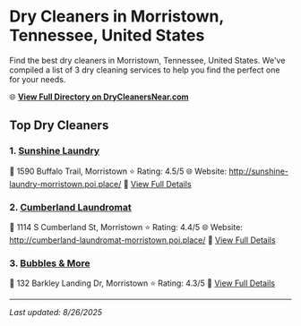 # Dry Cleaners in Morristown, Tennessee, United States

Find the best dry cleaners in Morristown, Tennessee, United States. We've compiled a list of 3 dry cleaning services to help you find the perfect one for your needs.

🌐 **[View Full Directory on DryCleanersNear.com](https://drycleanersnear.com/city/US/Tennessee/Morristown)**

## Top Dry Cleaners

### 1. [Sunshine Laundry](https://drycleanersnear.com/dryCleaner/686492ad19eecc1ffc8c66c1/sunshine-laundry)
📍 1590 Buffalo Trail, Morristown
⭐ Rating: 4.5/5
🌐 Website: http://sunshine-laundry-morristown.poi.place/
🔗 [View Full Details](https://drycleanersnear.com/dryCleaner/686492ad19eecc1ffc8c66c1/sunshine-laundry)

### 2. [Cumberland Laundromat](https://drycleanersnear.com/dryCleaner/686492ad19eecc1ffc8c6604/cumberland-laundromat)
📍 1114 S Cumberland St, Morristown
⭐ Rating: 4.4/5
🌐 Website: http://cumberland-laundromat-morristown.poi.place/
🔗 [View Full Details](https://drycleanersnear.com/dryCleaner/686492ad19eecc1ffc8c6604/cumberland-laundromat)

### 3. [Bubbles & More](https://drycleanersnear.com/dryCleaner/686492ad19eecc1ffc8c6714/bubbles-more)
📍 132 Barkley Landing Dr, Morristown
⭐ Rating: 4.3/5
🔗 [View Full Details](https://drycleanersnear.com/dryCleaner/686492ad19eecc1ffc8c6714/bubbles-more)


---

*Last updated: 8/26/2025*
